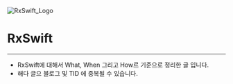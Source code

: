 ![RxSwift_Logo](https://user-images.githubusercontent.com/65879950/130313971-86ffc979-8120-4944-bcdd-f4779dca06ef.png)


# RxSwift 
---
- RxSwift에 대해서 What, When 그리고 How르 기준으로 정리한 글 입니다.
- 해다 글으 블로그 및 TID 에 중복될 수 있습니다.
